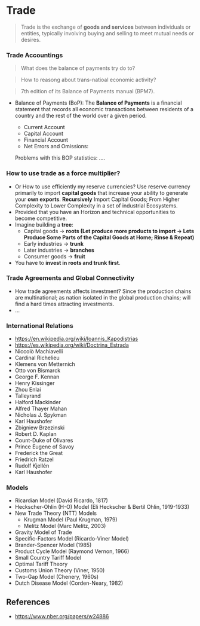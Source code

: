 # Trade

> Trade is the exchange of **goods and services** between individuals or entities, typically involving buying and selling to meet mutual needs or desires.


### Trade Accountings

> What does the balance of payments try do to?
> 

> How to reasong about trans-natioal economic activity?
> 

> 7th edition of its Balance of Payments manual (BPM7).
> 
- Balance of Payments (BoP):  The **Balance of Payments** is a financial statement that records all economic transactions between residents of a country and the rest of the world over a given period.
    - Current Account
    - Capital Account
    - Financial Account
    - Net Errors and Omissions:
    
    Problems with this BOP statistics:  ….
    

### How to use trade as a force multiplier?

- Or How to use efficiently my reserve currencies?  Use reserve currency primarily to import **capital goods** that increase your ability to generate your **own exports**.  **Recursively** Import Capital Goods; From Higher Complexity to Lower Complexity in a set of industrial Ecosystems.
- Provided that you have an Horizon and technical opportunities to become competitive.
- Imagine building a **tree**:
    - Capital goods → **roots  (**Let produce more products to import → Lets Produce Some Parts of the Capital Goods at Home; Rinse & Repeat**)**
    - Early industries → **trunk**
    - Later industries → **branches**
    - Consumer goods → **fruit**
- You have to **invest in roots and trunk first**.

### Trade Agreements and Global Connectivity

- How trade agreements affects investment?  Since the  production chains are multinational; as nation isolated in the global production chains; will find a hard times attracting investments.
- …

### International Relations

- https://en.wikipedia.org/wiki/Ioannis_Kapodistrias
- https://es.wikipedia.org/wiki/Doctrina_Estrada
- Niccolò Machiavelli
- Cardinal Richelieu
- Klemens von Metternich
- Otto von Bismarck
- George F. Kennan
- Henry Kissinger
- Zhou Enlai
- Talleyrand
- Halford Mackinder
- Alfred Thayer Mahan
- Nicholas J. Spykman
- Karl Haushofer
- Zbigniew Brzezinski
- Robert D. Kaplan
- Count-Duke of Olivares
- Prince Eugene of Savoy
- Frederick the Great
- Friedrich Ratzel
- Rudolf Kjellén
- Karl Haushofer

### Models

- Ricardian Model (David Ricardo, 1817)
- Heckscher-Ohlin (H-O) Model (Eli Heckscher & Bertil Ohlin, 1919-1933)
- New Trade Theory (NTT) Models
    - Krugman Model (Paul Krugman, 1979)
    - Melitz Model (Marc Melitz, 2003)
- Gravity Model of Trade
- Specific-Factors Model (Ricardo-Viner Model)
- Brander-Spencer Model (1985)
- Product Cycle Model (Raymond Vernon, 1966)
- Small Country Tariff Model
- Optimal Tariff Theory
- Customs Union Theory (Viner, 1950)
- Two-Gap Model (Chenery, 1960s)
- Dutch Disease Model (Corden-Neary, 1982)

## References

- https://www.nber.org/papers/w24886